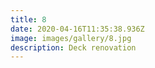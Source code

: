 ```yaml
---
title: 8
date: 2020-04-16T11:35:38.936Z
image: images/gallery/8.jpg
description: Deck renovation
---
```

